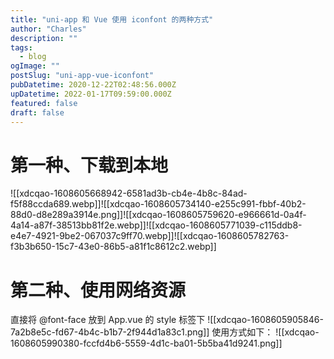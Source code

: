 ```yaml
---
title: "uni-app 和 Vue 使用 iconfont 的两种方式"
author: "Charles"
description: ""
tags:
  - blog
ogImage: ""
postSlug: "uni-app-vue-iconfont"
pubDatetime: 2020-12-22T02:48:56.000Z
upDatetime: 2022-01-17T09:59:00.000Z
featured: false
draft: false
---
```


# 第一种、下载到本地

![[xdcqao-1608605668942-6581ad3b-cb4e-4b8c-84ad-f5f88ccda689.webp]]![[xdcqao-1608605734140-e255c991-fbbf-40b2-88d0-d8e289a3914e.png]]![[xdcqao-1608605759620-e966661d-0a4f-4a14-a87f-38513bb81f2e.webp]]![[xdcqao-1608605771039-c115ddb8-e4e7-4921-9be2-067037c9ff70.webp]]![[xdcqao-1608605782763-f3b3b650-15c7-43e0-86b5-a81f1c8612c2.webp]]

# 第二种、使用网络资源

直接将 @font-face 放到 App.vue 的 style 标签下
![[xdcqao-1608605905846-7a2b8e5c-fd67-4b4c-b1b7-2f944d1a83c1.png]]
使用方式如下：
![[xdcqao-1608605990380-fccfd4b6-5559-4d1c-ba01-5b5ba41d9241.png]]
